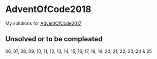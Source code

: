 # AdventOfCode2018
My solutions for [AdventOfCode2017](https://adventofcode.com/2017)

## Unsolved or to be compleated
06, 07, 08, 09, 10, 11, 12, 13, 14, 15, 16, 17, 18, 19, 20, 21, 22, 23, 24 & 25